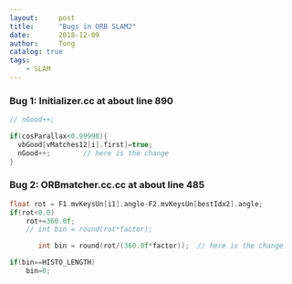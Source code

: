 ```yaml
---
layout:     post
title:      "Bugs in ORB SLAM2"
date:       2018-12-09
author:     Tong
catalog: true
tags:
    - SLAM
---
```


### Bug 1: Initializer.cc at about line 890

```cpp
// nGood++;

if(cosParallax<0.99998){
  vbGood[vMatches12[i].first]=true;
  nGood++;        // here is the change
}
```


### Bug 2: ORBmatcher.cc.cc at about line 485

```cpp
float rot = F1.mvKeysUn[i1].angle-F2.mvKeysUn[bestIdx2].angle;
if(rot<0.0)
    rot+=360.0f;
    // int bin = round(rot*factor);

       int bin = round(rot/(360.0f*factor));  // here is the change

if(bin==HISTO_LENGTH)
    bin=0;
```
